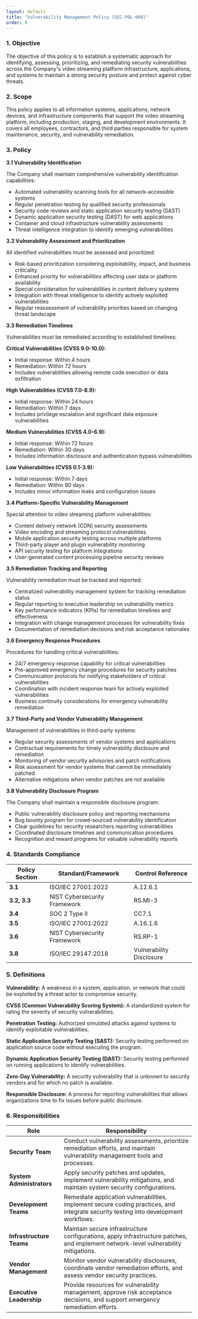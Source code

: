 ```yaml
---
layout: default
title: "Vulnerability Management Policy (SEC-POL-008)"
order: 8
---
```


### 1. Objective

The objective of this policy is to establish a systematic approach for identifying, assessing, prioritizing, and remediating security vulnerabilities across the Company's video streaming platform infrastructure, applications, and systems to maintain a strong security posture and protect against cyber threats.

### 2. Scope

This policy applies to all information systems, applications, network devices, and infrastructure components that support the video streaming platform, including production, staging, and development environments. It covers all employees, contractors, and third parties responsible for system maintenance, security, and vulnerability remediation.

### 3. Policy

**3.1 Vulnerability Identification**

The Company shall maintain comprehensive vulnerability identification capabilities:
- Automated vulnerability scanning tools for all network-accessible systems
- Regular penetration testing by qualified security professionals
- Security code reviews and static application security testing (SAST)
- Dynamic application security testing (DAST) for web applications
- Container and cloud infrastructure vulnerability assessments
- Threat intelligence integration to identify emerging vulnerabilities

**3.2 Vulnerability Assessment and Prioritization**

All identified vulnerabilities must be assessed and prioritized:
- Risk-based prioritization considering exploitability, impact, and business criticality
- Enhanced priority for vulnerabilities affecting user data or platform availability
- Special consideration for vulnerabilities in content delivery systems
- Integration with threat intelligence to identify actively exploited vulnerabilities
- Regular reassessment of vulnerability priorities based on changing threat landscape

**3.3 Remediation Timelines**

Vulnerabilities must be remediated according to established timelines:

**Critical Vulnerabilities (CVSS 9.0-10.0):**
- Initial response: Within 4 hours
- Remediation: Within 72 hours
- Includes vulnerabilities allowing remote code execution or data exfiltration

**High Vulnerabilities (CVSS 7.0-8.9):**
- Initial response: Within 24 hours
- Remediation: Within 7 days
- Includes privilege escalation and significant data exposure vulnerabilities

**Medium Vulnerabilities (CVSS 4.0-6.9):**
- Initial response: Within 72 hours
- Remediation: Within 30 days
- Includes information disclosure and authentication bypass vulnerabilities

**Low Vulnerabilities (CVSS 0.1-3.9):**
- Initial response: Within 7 days
- Remediation: Within 90 days
- Includes minor information leaks and configuration issues

**3.4 Platform-Specific Vulnerability Management**

Special attention to video streaming platform vulnerabilities:
- Content delivery network (CDN) security assessments
- Video encoding and streaming protocol vulnerabilities
- Mobile application security testing across multiple platforms
- Third-party player and plugin vulnerability monitoring
- API security testing for platform integrations
- User-generated content processing pipeline security reviews

**3.5 Remediation Tracking and Reporting**

Vulnerability remediation must be tracked and reported:
- Centralized vulnerability management system for tracking remediation status
- Regular reporting to executive leadership on vulnerability metrics
- Key performance indicators (KPIs) for remediation timelines and effectiveness
- Integration with change management processes for vulnerability fixes
- Documentation of remediation decisions and risk acceptance rationales

**3.6 Emergency Response Procedures**

Procedures for handling critical vulnerabilities:
- 24/7 emergency response capability for critical vulnerabilities
- Pre-approved emergency change procedures for security patches
- Communication protocols for notifying stakeholders of critical vulnerabilities
- Coordination with incident response team for actively exploited vulnerabilities
- Business continuity considerations for emergency vulnerability remediation

**3.7 Third-Party and Vendor Vulnerability Management**

Management of vulnerabilities in third-party systems:
- Regular security assessments of vendor systems and applications
- Contractual requirements for timely vulnerability disclosure and remediation
- Monitoring of vendor security advisories and patch notifications
- Risk assessment for vendor systems that cannot be immediately patched
- Alternative mitigations when vendor patches are not available

**3.8 Vulnerability Disclosure Program**

The Company shall maintain a responsible disclosure program:
- Public vulnerability disclosure policy and reporting mechanisms
- Bug bounty program for crowd-sourced vulnerability identification
- Clear guidelines for security researchers reporting vulnerabilities
- Coordinated disclosure timelines and communication procedures
- Recognition and reward programs for valuable vulnerability reports

### 4. Standards Compliance

| **Policy Section** | **Standard/Framework** | **Control Reference** |
| --- | --- | --- |
| **3.1** | ISO/IEC 27001:2022 | A.12.6.1 |
| **3.2, 3.3** | NIST Cybersecurity Framework | RS.MI-3 |
| **3.4** | SOC 2 Type II | CC7.1 |
| **3.5** | ISO/IEC 27001:2022 | A.16.1.6 |
| **3.6** | NIST Cybersecurity Framework | RS.RP-1 |
| **3.8** | ISO/IEC 29147:2018 | Vulnerability Disclosure |

### 5. Definitions

**Vulnerability:** A weakness in a system, application, or network that could be exploited by a threat actor to compromise security.

**CVSS (Common Vulnerability Scoring System):** A standardized system for rating the severity of security vulnerabilities.

**Penetration Testing:** Authorized simulated attacks against systems to identify exploitable vulnerabilities.

**Static Application Security Testing (SAST):** Security testing performed on application source code without executing the program.

**Dynamic Application Security Testing (DAST):** Security testing performed on running applications to identify vulnerabilities.

**Zero-Day Vulnerability:** A security vulnerability that is unknown to security vendors and for which no patch is available.

**Responsible Disclosure:** A process for reporting vulnerabilities that allows organizations time to fix issues before public disclosure.

### 6. Responsibilities

| Role | Responsibility |
| --- | --- |
| **Security Team** | Conduct vulnerability assessments, prioritize remediation efforts, and maintain vulnerability management tools and processes. |
| **System Administrators** | Apply security patches and updates, implement vulnerability mitigations, and maintain system security configurations. |
| **Development Teams** | Remediate application vulnerabilities, implement secure coding practices, and integrate security testing into development workflows. |
| **Infrastructure Teams** | Maintain secure infrastructure configurations, apply infrastructure patches, and implement network-level vulnerability mitigations. |
| **Vendor Management** | Monitor vendor vulnerability disclosures, coordinate vendor remediation efforts, and assess vendor security practices. |
| **Executive Leadership** | Provide resources for vulnerability management, approve risk acceptance decisions, and support emergency remediation efforts. |
